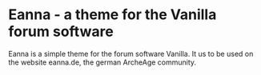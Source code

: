Eanna - a theme for the Vanilla forum software
==============================================

Eanna is a simple theme for the forum software Vanilla. It us to be used on the website eanna.de, the german ArcheAge community.
